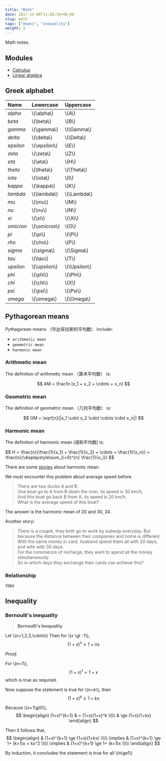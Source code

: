 ```yaml
---
title: "Math"
date: 2017-12-06T11:58:54+08:00
slug: math
tags: ["means", "inequality"]
weight: 1
---
```


Math notes.

## Modules

- [Calculus](/note/math/calculus)
- [Linear algebra](/note/math/la)

<!--more-->


## Greek alphabet

| Name    | Lowercase      | Uppercase      |
| :--     | :--            | :--            |
| *alpha*   | \\(\alpha\\)   | \\(A\\)        |
| *beta*    | \\(\beta\\)    | \\(B\\)        |
| *gamma*   | \\(\gamma\\)   | \\(\Gamma\\)   |
| *delta*   | \\(\delta\\)   | \\(\Delta\\)   |
| *epsilon* | \\(\epsilon\\) | \\(E\\)        |
| *zeta*    | \\(\zeta\\)    | \\(Z\\)        |
| *eta*     | \\(\eta\\)     | \\(H\\)        |
| *theta*   | \\(\theta\\)   | \\(\Theta\\)   |
| *iota*    | \\(\iota\\)    | \\(I\\)        |
| *kappa*   | \\(\kappa\\)   | \\(K\\)        |
| *lambda*  | \\(\lambda\\)  | \\(\Lambda\\)  |
| *mu*      | \\(\mu\\)      | \\(M\\)        |
| *nu*      | \\(\nu\\)      | \\(N\\)        |
| *xi*      | \\(\xi\\)      | \\(\Xi\\)      |
| *omicron* | \\(\omicron\\) | \\(O\\)        |
| *pi*      | \\(\pi\\)      | \\(\Pi\\)      |
| *rho*     | \\(\rho\\)     | \\(P\\)        |
| *sigma*   | \\(\sigma\\)   | \\(\Sigma\\)   |
| *tau*     | \\(\tau\\)     | \\(T\\)        |
| *upsilon* | \\(\upsilon\\) | \\(\Upsilon\\) |
| *phi*     | \\(\phi\\)     | \\(\Phi\\)     |
| *chi*     | \\(\chi\\)     | \\(X\\)        |
| *psi*     | \\(\psi\\)     | \\(\Psi\\)     |
| *omega*   | \\(\omega\\)   | \\(\Omega\\)   |

## Pythagorean means

Pythagorean means （毕达哥拉斯的平均数） include:

- `arithmetic mean`
- `geometric mean`
- `harmonic mean`


### Arithmetic mean

The definition of arithmetic mean （算术平均数） is:

$$
AM = \frac1n (x_1 + x_2 + \cdots + x_n)
$$

### Geometric mean

The definition of geometric mean （几何平均数） is:

$$
GM = \sqrt[n]{|x_1 \cdot x_2 \cdot \cdots \cdot x_n|}
$$

### Harmonic mean

The definition of harmonic mean (调和平均数) is:

<div>
$$
H = \frac{n}{\frac{1}{x_1} + \frac{1}{x_2} + \cdots + \frac{1}{x_n}} = \frac{n}{\displaystyle\sum_{i=0}^{n} \frac{1}{x_i}}
$$
</div>

There are some [stories](https://www.zhihu.com/question/23096098) about harmonic mean. 

We must encounter this problem about average speed before.

>There are two docks A and B. <br/>
One boat go to A from B down the river, its speed is 30 km/h, <br/>
And this boat go back B from A, its speed is 20 km/h. <br/>
What is the average speed of this boat? 
>
The answer is the harmonic mean of 20 and 30, 24.

Another story:

>There is a couple, they both go to work by subway everyday.
But because the distance between their companies and home is different. <br/>
With the same money in card, husband spend them all with 20 days, and wife with 30 days. <br/>
For the convinence of recharge, they want to spend all the money simultaneously. <br/>
So in which days they exchange their cards can achieve this?

### Relationship

`TODO`

## Inequality

### Bernoulli's inequality

>**Bernoulli's Inequality**
>
Let \\(n=1,2,3,\cdots\\) Then for \\(x \gt -1\\),
$$
(1+x)^n \ge 1+nx
$$

*Proof.*

For \\(n=1\\),
$$(1+x)^1 = 1+x$$
which is true as required.

Now suppose the statement is true for \\(n=k\\), then <br/>
$$
(1+x)^k \ge 1+kx
$$

Because \\(x+1\gt0\\),
$$
\begin{align}
(1+x)^{k+1} & = (1+x)(1+x)^k \\\\\
& \ge (1+x)(1+kx)
\end{align}
$$

Then it follows that,
$$
\begin{align}
& (1+x)^{k+1} \ge (1+x)(1+kx) \\\\\
\implies & (1+x)^{k+1} \ge 1+ (k+1)x + kx^2 \\\\\
\implies & (1+x)^{k+1} \ge 1+ (k+1)x \\\\\
\end{align}
$$

By induction, it concludes the statement is true for all \\(n\ge1\\)
